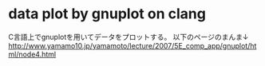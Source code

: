 # data plot by gnuplot on clang
C言語上でgnuplotを用いてデータをプロットする。
以下のページのまんま↓
http://www.yamamo10.jp/yamamoto/lecture/2007/5E_comp_app/gnuplot/html/node4.html
